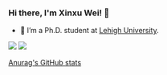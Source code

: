 ### Hi there, I'm Xinxu Wei! 👋

<!-- - 🔭 I’m interested in Machine Learning and Deep Learning. -->
- 🌱 I’m a Ph.D. student at [Lehigh University](https://www1.lehigh.edu/).


<a href="https://scholar.google.com/citations?user=ibbcH1QAAAAJ&hl=EN&oi=ao"><img src="https://img.shields.io/badge/Google%20Scholar-4285F4?style=for-the-badge&logo=google-scholar&logoColor=white"></a> 
<a href="https://www.linkedin.com/in/xinxu-wei-425442239/"><img src="https://img.shields.io/badge/LinkedIn-0077B5?style=for-the-badge&logo=linkedin&logoColor=white"></a> 


<!-- <img src="https://img.shields.io/badge/Python-3776AB?style=for-the-badge&logo=python&logoColor=white"> <img src="https://img.shields.io/badge/C-00599C?style=for-the-badge&logo=c&logoColor=white"> <img src="https://img.shields.io/badge/C%2B%2B-00599C?style=for-the-badge&logo=c%2B%2B&logoColor=white"> <img src="https://img.shields.io/badge/TensorFlow-FF6F00?style=for-the-badge&logo=TensorFlow&logoColor=white"> <img src="https://img.shields.io/badge/PyTorch-EE4C2C?style=for-the-badge&logo=PyTorch&logoColor=white"> <img src="https://img.shields.io/badge/Keras-D00000?style=for-the-badge&logo=Keras&logoColor=white"> <img src="https://img.shields.io/badge/Numpy-777BB4?style=for-the-badge&logo=numpy&logoColor=white"> <img src="https://img.shields.io/badge/OpenCV-777BB4?style=for-the-badge&logo=opencv&logoColor=white"> <img src="https://img.shields.io/badge/scikit_learn-F7931E?style=for-the-badge&logo=scikit-learn&logoColor=white"> -->

[Anurag's GitHub stats](https://github-readme-stats.vercel.app/api?username=weixinxu666&show_icons=true&theme=while) 

<!-- [![Top Langs](https://github-readme-stats.vercel.app/api/top-langs/?username=weixinxu666&layout=compact)](https://github.com/anuraghazra/github-readme-stats) -->
